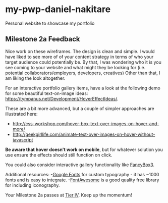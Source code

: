 # my-pwp-daniel-nakitare
Personal website to showcase my portfolio

## Milestone 2a Feedback
Nice work on these wireframes. The design is clean and simple. I would have liked to see more of of your content strategy in terms of who your target audience could potentially be. By that, I was wondering who it is you see coming to your website and what might they be looking for (i.e. potential collaborators/employers, developers, creatives) Other than that, I am liking the look altogether. 

For an interactive portfolio gallery items, have a look at the following demo for some beautiful text-on-image ideas: https://tympanus.net/Development/HoverEffectIdeas/.

These are a bit more advanced, but a couple of simpler approaches are illustrated here:
- http://css-workshop.com/hover-box-text-over-images-on-hover-and-more/
- http://geekgirllife.com/animate-text-over-images-on-hover-without-javascript

**Be aware that hover doesn't work on mobile**, but for whatever solution you use ensure the effects should still function on click.

You could also consider interactive gallery functionality like [FancyBox3](http://fancyapps.com/fancybox/3/).

Additional resources:
-[Google Fonts](https://fonts.google.com/) for custom typography - it has ~1000 fonts and is easy to integrate.
-[FontAwesome](https://fontawesome.com/) is a good quality free library for including iconography.

Your Milestone 2a passes at [Tier IV](https://bootcamp-coders.cnm.edu/projects/personal/rubric/). Keep up the momentum!
